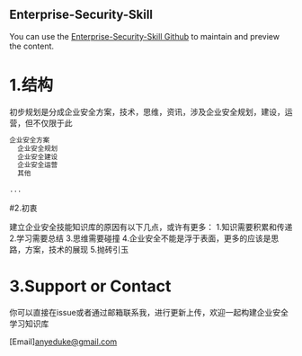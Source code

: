## Enterprise-Security-Skill

You can use the [Enterprise-Security-Skill Github](https://github.com/AnyeDuke/Enterprise-Security-Skill/edit/master/README.md) to maintain and preview the content.


# 1.结构

初步规划是分成企业安全方案，技术，思维，资讯，涉及企业安全规划，建设，运营，但不仅限于此

```markdown
企业安全方案
  企业安全规划
  企业安全建设
  企业安全运营
  其他

...

```



#2.初衷

建立企业安全技能知识库的原因有以下几点，或许有更多：
1.知识需要积累和传递
2.学习需要总结
3.思维需要碰撞
4.企业安全不能是浮于表面，更多的应该是思路，方案，技术的展现
5.抛砖引玉

# 3.Support or Contact

你可以直接在issue或者通过邮箱联系我，进行更新上传，欢迎一起构建企业安全学习知识库

[Email]anyeduke@gmail.com
